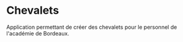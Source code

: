 # Chevalets
Application permettant de créer des chevalets pour le personnel de l'académie de Bordeaux.
